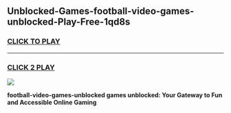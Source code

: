 
## Unblocked-Games-football-video-games-unblocked-Play-Free-1qd8s
<h3>
<a href="https://premium76.site?title=football-video-games-unblocked&ref=10A">CLICK TO PLAY</a></h3>
<hr>

<h3>
<a href="https://premium76.site?title=football-video-games-unblocked&ref=10A">CLICK 2 PLAY</a>
  
</h3>

<a href="https://premium76.site?title=football-video-games-unblocked&ref=10A"><img src="https://clearcache.store/games.png"></a>


**football-video-games-unblocked games unblocked: Your Gateway to Fun and Accessible Online Gaming**
